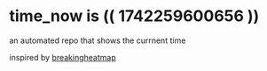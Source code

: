 # time_now is (( 1742259600656 ))

an automated repo that shows the currnent time

inspired by [breakingheatmap](https://github.com/breakingheatmap/breakingheatmap)